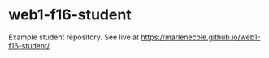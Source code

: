 # web1-f16-student
Example student repository. See live at <https://marlenecole.github.io/web1-f16-student/>
